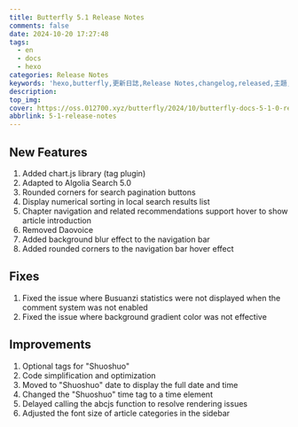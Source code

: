 ```yaml
---
title: Butterfly 5.1 Release Notes
comments: false
date: 2024-10-20 17:27:48
tags:
  - en
  - docs
  - hexo
categories: Release Notes
keywords: 'hexo,butterfly,更新日誌,Release Notes,changelog,released,主題,doc,教程,文件'
description:
top_img:
cover: https://oss.012700.xyz/butterfly/2024/10/butterfly-docs-5-1-0-release-note.png
abbrlink: 5-1-release-notes
---
```


## New Features

1. Added chart.js library (tag plugin)
2. Adapted to Algolia Search 5.0
3. Rounded corners for search pagination buttons
4. Display numerical sorting in local search results list
5. Chapter navigation and related recommendations support hover to show article introduction
6. Removed Daovoice
7. Added background blur effect to the navigation bar
8. Added rounded corners to the navigation bar hover effect

## Fixes

1. Fixed the issue where Busuanzi statistics were not displayed when the comment system was not enabled
2. Fixed the issue where background gradient color was not effective

## Improvements

1. Optional tags for "Shuoshuo"
2. Code simplification and optimization
3. Moved to "Shuoshuo" date to display the full date and time
4. Changed the "Shuoshuo" time tag to a time element
5. Delayed calling the abcjs function to resolve rendering issues
6. Adjusted the font size of article categories in the sidebar